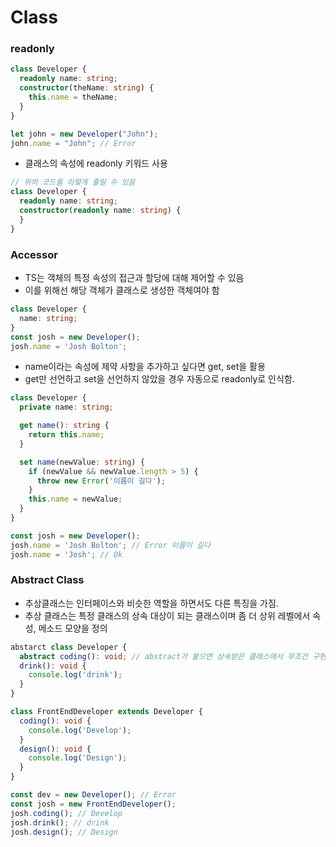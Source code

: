# Class

### readonly
```ts
class Developer {
  readonly name: string;
  constructor(theName: string) {
    this.name = theName;
  }
}

let john = new Developer("John");
john.name = "John"; // Error
```
- 클래스의 속성에 readonly 키워드 사용

```ts
// 위의 코드를 이렇게 줄일 수 있음
class Developer {
  readonly name: string;
  constructor(readonly name: string) {
  }
}
```

### Accessor
- TS는 객체의 특정 속성의 접근과 할당에 대해 제어할 수 있음
- 이를 위해선 해당 객체가 클래스로 생성한 객체여야 함
```ts
class Developer {
  name: string;
}
const josh = new Developer();
josh.name = 'Josh Bolton';
```

- name이라는 속성에 제약 사항을 추가하고 싶다면 get, set을 활용
- get만 선언하고 set을 선언하지 않았을 경우 자동으로 readonly로 인식함.
```ts
class Developer {
  private name: string;

  get name(): string {
    return this.name;
  }

  set name(newValue: string) {
    if (newValue && newValue.length > 5) {
      throw new Error('이름이 길다');
    }
    this.name = newValue;
  }
}

const josh = new Developer();
josh.name = 'Josh Bolton'; // Error 이름이 길다
josh.name = 'Josh'; // Ok
```

### Abstract Class
- 추상클래스는 인터페이스와 비슷한 역할을 하면서도 다른 특징을 가짐. 
- 추상 클래스는 특정 클래스의 상속 대상이 되는 클래스이며 좀 더 상위 레벨에서 속성, 메소드 모양을 정의

```ts
abstarct class Developer {
  abstract coding(): void; // abstract가 붙으면 상속받은 클래스에서 무조건 구현해야 함
  drink(): void {
    console.log('drink');
  }
}

class FrontEndDeveloper extends Developer {
  coding(): void {
    console.log('Develop');
  }
  design(): void {
    console.log('Design');
  }
}

const dev = new Developer(); // Error
const josh = new FrontEndDeveloper();
josh.coding(); // Develop
josh.drink(); // drink
josh.design(); // Design
```
